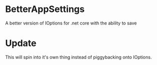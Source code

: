 # BetterAppSettings
A better version of IOptions for .net core with the ability to save

# Update
This will spin into it's own thing instead of piggybacking onto IOptions.
